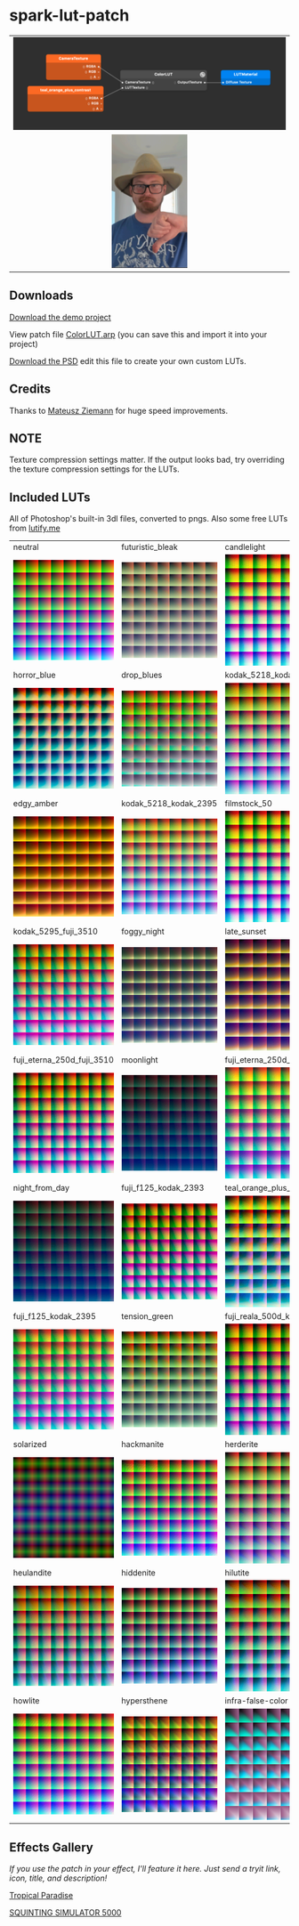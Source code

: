 # spark-lut-patch

|      |
| :--: |
|![patch editor example](./demo-assets/patches.png)|
| <img src="./demo-assets/luts-good.gif" height="240"> |

## Downloads

[Download the demo project](https://github.com/positlabs/spark-lut-patch/archive/master.zip)

View patch file [ColorLUT.arp](https://raw.githubusercontent.com/positlabs/spark-lut-patch/master/patches/FastColorLUT.arp) (you can save this and import it into your project)

[Download the PSD](./luts.psd) edit this file to create your own custom LUTs.

## Credits

Thanks to [Mateusz Ziemann](https://www.facebook.com/infectedwirus) for huge speed improvements.

## NOTE

Texture compression settings matter. If the output looks bad, try overriding the texture compression settings for the LUTs.

## Included LUTs

All of Photoshop's built-in 3dl files, converted to pngs. Also some free LUTs from [lutify.me](https://lutify.me)

|               |               |               |
| ------------- | ------------- | ------------- |
| neutral  | futuristic_bleak  | candlelight |
| <img src="./textures/neutral.png" width="200" />  | <img src="./textures/futuristic_bleak.png" width="200" /> | <img src="./textures/candlelight.png" width="200" /> |
| horror_blue | drop_blues | kodak_5218_kodak_2383 |
| <img src="./textures/horror_blue.png" width="200" /> | <img src="./textures/drop_blues.png" width="200" /> | <img src="./textures/kodak_5218_kodak_2383.png" width="200" />
| edgy_amber | kodak_5218_kodak_2395 | filmstock_50 |
| <img src="./textures/edgy_amber.png" width="200" /> | <img src="./textures/kodak_5218_kodak_2395.png" width="200" /> | <img src="./textures/filmstock_50.png" width="200" /> |
| kodak_5295_fuji_3510 | foggy_night | late_sunset |
| <img src="./textures/kodak_5295_fuji_3510.png" width="200" /> | <img src="./textures/foggy_night.png" width="200" /> | <img src="./textures/late_sunset.png" width="200" /> |
| fuji_eterna_250d_fuji_3510 | moonlight | fuji_eterna_250d_kodak_2395 |
| <img src="./textures/fuji_eterna_250d_fuji_3510.png" width="200" /> | <img src="./textures/moonlight.png" width="200" /> | <img src="./textures/fuji_eterna_250d_kodak_2395.png" width="200" /> |
| night_from_day | fuji_f125_kodak_2393 | teal_orange_plus_contrast |
| <img src="./textures/night_from_day.png" width="200" /> | <img src="./textures/fuji_f125_kodak_2393.png" width="200" /> | <img src="./textures/teal_orange_plus_contrast.png" width="200" /> |
| fuji_f125_kodak_2395 | tension_green | fuji_reala_500d_kodak_2393 |
|<img src="./textures/fuji_f125_kodak_2395.png" width="200" /> | <img src="./textures/tension_green.png" width="200" /> | <img src="./textures/fuji_reala_500d_kodak_2393.png" width="200" /> |
| solarized | hackmanite | herderite |
| <img src="./textures/solarized.png" width="200" /> | <img src="./textures/hackmanite.png" width="200" /> | <img src="./textures/herderite.png" width="200" /> |
| heulandite | hiddenite | hilutite |
| <img src="./textures/heulandite.png" width="200" /> | <img src="./textures/hiddenite.png" width="200" /> | <img src="./textures/hilutite.png" width="200" /> |
| howlite | hypersthene | infra-false-color |
| <img src="./textures/howlite.png" width="200" /> | <img src="./textures/hypersthene.png" width="200" /> | <img src="./textures/infra-false-color.png" width="200" /> |


## Effects Gallery

*If you use the patch in your effect, I'll feature it here. Just send a tryit link, icon, title, and description!*

[Tropical Paradise](https://www.instagram.com/a/r/?effect_id=347715922614800)

[SQUINTING SIMULATOR 5000](www.facebook.com/fbcameraeffects/tryit/2318357045084194/)

